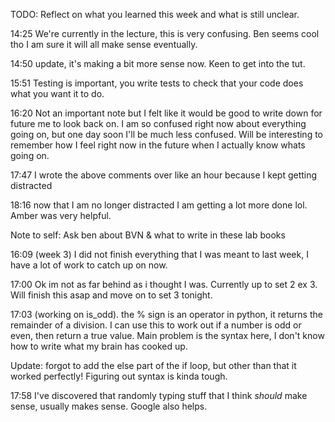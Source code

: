 TODO: Reflect on what you learned this week and what is still unclear.

14:25 We're currently in the lecture, this is very confusing. Ben seems cool tho I am sure it will all make sense eventually.

14:50 update, it's making a bit more sense now. Keen to get into the tut.

15:51 Testing is important, you write tests to check that your code does what you want it to do. 

16:20 Not an important note but I felt like it would be good to write down for future me to look back on. I am so confused right now about everything going on, but one day soon I'll be much less confused. Will be interesting to remember how I feel right now in the future when I actually know whats going on.

17:47 I wrote the above comments over like an hour because I kept getting distracted

18:16 now that I am no longer distracted I am getting a lot more done lol. Amber was very helpful.

Note to self: Ask ben about BVN & what to write in these lab books

16:09 (week 3) I did not finish everything that I was meant to last week, I have a lot of work to catch up on now.

17:00 Ok im not as far behind as i thought I was. Currently up to set 2 ex 3. Will finish this asap and move on to set 3 tonight.

17:03 (working on is_odd). the % sign is an operator in python, it returns the remainder of a division. I can use this to work out if a number is odd or even, then return a true value. Main problem is the syntax here, I don't know how to write what my brain has cooked up.

Update: forgot to add the else part of the if loop, but other than that it worked perfectly! Figuring out syntax is kinda tough.

17:58 I've discovered that randomly typing stuff that I think *should* make sense, usually makes sense. Google also helps.